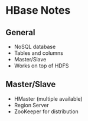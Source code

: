 # HBase Notes

## General
- NoSQL database
- Tables and columns
- Master/Slave
- Works on top of HDFS

## Master/Slave

- HMaster (multiple available)
- Region Server
- ZooKeeper for distribution

